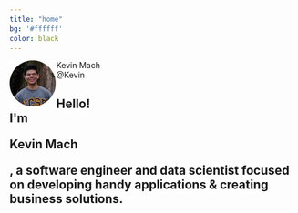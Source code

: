 ```yaml
---
title: "home"
bg: '#ffffff'
color: black
---
```


<img src="img/pfp.png" align="left">
<div id="relative-name">Kevin Mach
</div>
<div id="relative-at">@Kevin
</div>

<div id="relative-intro">
<h2>Hello! <br />
I'm <p class="thick">Kevin Mach</p>, a software engineer and data scientist focused on developing handy applications &amp; creating business solutions.
</h2>
</div>
